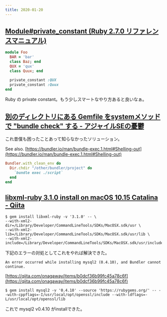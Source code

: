 ```yaml
---
title: 2020-01-20
---
```


## [Module#private_constant (Ruby 2.7.0 リファレンスマニュアル)](https://docs.ruby-lang.org/ja/latest/method/Module/i/private_constant.html)

```ruby
module Foo
  BAR = 'bar'
  class Baz; end
  QUX = 'qux'
  class Quux; end

  private_constant :QUX
  private_constant :Quux
end
```

Ruby の private constant。もう少しスマートなやり方あると良いなぁ。

## [別のディレクトリにある Gemfile をsystemメソッドで "bundle check" する - アジャイルSEの憂鬱](https://sinsoku.hatenablog.com/entry/2020/01/17/222532)

これ昔僕も困ったことあって知らなかったソリューション。

See also. [https://bundler.io/man/bundle-exec.1.html#Shelling-out](https://bundler.io/man/bundle-exec.1.html#Shelling-out)

```ruby
Bundler.with_clean_env do
  Dir.chdir "/other/bundler/project" do
    `bundle exec ./script`
  end
end
```

## [libxml-ruby 3.1.0 install on macOS 10.15 Catalina - Qiita](https://qiita.com/HAZI/items/4947638545efbb12c596)

```console
$ gem install libxml-ruby -v '3.1.0' -- \
--with-xml2-dir=/Library/Developer/CommandLineTools/SDKs/MacOSX.sdk/usr \
--with-xml2-lib=/Library/Developer/CommandLineTools/SDKs/MacOSX.sdk/usr/lib \
--with-xml2-include=/Library/Developer/CommandLineTools/SDKs/MacOSX.sdk/usr/include/libxml2
```

下記のエラーの対処としてこれをやれば解決できた。

```
An error occurred while installing mysql2 (0.4.10), and Bundler cannot continue.
```

[https://qiita.com/onagaway/items/b0dcf36b99fc45a78c6f](https://qiita.com/onagaway/items/b0dcf36b99fc45a78c6f)

```console
$ gem install mysql2 -v '0.4.10' --source 'https://rubygems.org/' -- --with-cppflags=-I/usr/local/opt/openssl/include --with-ldflags=-L/usr/local/opt/openssl/lib
```

これで mysql2 v0.4.10 がinstallできた。
